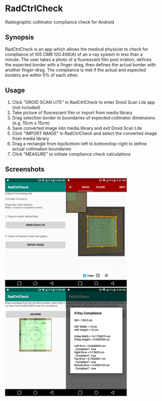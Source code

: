 # RadCtrlCheck
Radiographic collimator compliance check for Android

## Synopsis
RadCtrlCheck is an app which allows the medical physicist to check for compliance of 105 CMR 120.406(A) of an x-ray system in less than a minute. The user takes a photo of a fluorescent film post irration, defines the expected border with a finger-drag, then defines the actual border with another finger-drag. The compliance is met if the actual and expected borders are within 5% of each other.

## Usage
1. Click "DROID SCAN LITE" in RadCtrlCheck to enter Droid Scan Lite app (not included)
2. Take picture of fluorescent film or import from media library
3. Drag selection border to boundaries of expected collimator dimensions (e.g. 15cm x 15cm)
4. Save converted image into media library and exit Droid Scan Lite
5. Click "IMPORT IMAGE" in RadCtrlCheck and select the converted image from media library
6. Drag a rectangle from top/bottom-left to bottom/top-right to define actual collimation boundaries
7. Click "MEASURE" to initiate compliance check calculations

## Screenshots
<p><img src="Screenshot_screen1.png" alt="Screenshot of RadCtrlCheck main screen" width="200px"><img src="Screenshot_screen2.png" alt="Screenshot of Droid Scan Lite screen, a required third-party software" width="200px"><img src="Screenshot_screen3.png" alt="Screenshot of RadCtrlCheck measurement screen with image of fluorescent film" width="200px"><img src="Screenshot_screen4.png" alt="Screenshot of RadCtrlCheck compliance check dialog" width="200px"></p>
